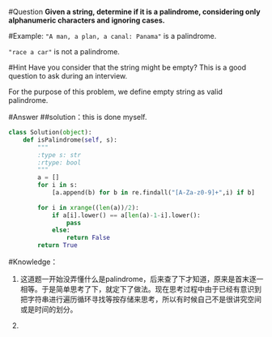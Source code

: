 #Question
**Given a string, determine if it is a palindrome, considering only alphanumeric characters and ignoring cases.** 

#Example:
`"A man, a plan, a canal: Panama"` is a palindrome.


`"race a car"` is not a palindrome.

#Hint
Have you consider that the string might be empty? This is a good question to ask during an interview.

For the purpose of this problem, we define empty string as valid palindrome.

#Answer
##solution：this is done myself.
```python
class Solution(object):
    def isPalindrome(self, s):
        """
        :type s: str
        :rtype: bool
        """
        a = []
        for i in s:
            [a.append(b) for b in re.findall("[A-Za-z0-9]+",i) if b]
            
        for i in xrange((len(a))/2):
            if a[i].lower() == a[len(a)-1-i].lower():
                pass
            else:
                return False
        return True
```

#Knowledge：
1. 这道题一开始没弄懂什么是palindrome，后来查了下才知道，原来是首末逐一相等。于是简单思考了下，就定下了做法。现在思考过程中由于已经有意识到把字符串进行遍历循环寻找等按存储来思考，所以有时候自己不是很讲究空间或是时间的划分。

2. 